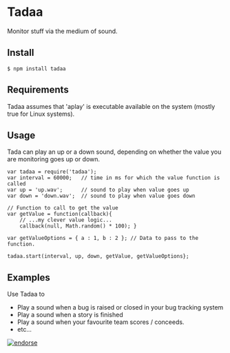 # Tadaa

Monitor stuff via the medium of sound.

## Install

    $ npm install tadaa

## Requirements

Tadaa assumes that 'aplay' is executable available on the system (mostly true for Linux systems). 

## Usage

Tada can play an up or a down sound, depending on whether the value you are monitoring goes up or down.

    var tadaa = require('tadaa');
    var interval = 60000;   // time in ms for which the value function is called
    var up = 'up.wav';      // sound to play when value goes up
    var down = 'down.wav';  // sound to play when value goes down
    
    // Function to call to get the value
    var getValue = function(callback){
        // ...my clever value logic...
        callback(null, Math.random() * 100); } 
        
    var getValueOptions = { a : 1, b : 2 }; // Data to pass to the function.
    
    tadaa.start(interval, up, down, getValue, getValueOptions};
    
## Examples

Use Tadaa to

* Play a sound when a bug is raised or closed in your bug tracking system
* Play a sound when a story is finished
* Play a sound when your favourite team scores / conceeds.
* etc...

[![endorse](http://api.coderwall.com/jamesbloomer/endorsecount.png)](http://coderwall.com/jamesbloomer)
